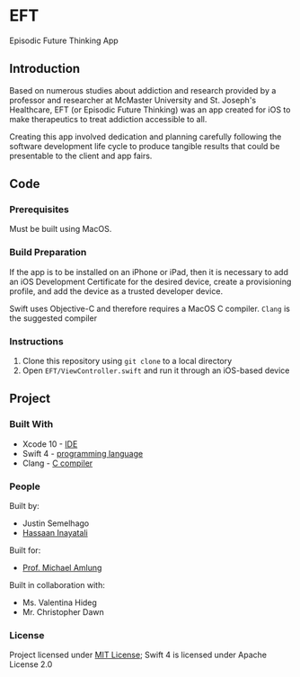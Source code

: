 # EFT
Episodic Future Thinking App

## Introduction

Based on numerous studies about addiction and research provided by a professor and researcher at McMaster University and St. Joseph's Healthcare, EFT (or Episodic Future Thinking) was an app created for iOS to make therapeutics to treat addiction accessible to all. 

Creating this app involved dedication and planning carefully following the software development life cycle to produce tangible results that could be presentable to the client and app fairs.

## Code

### Prerequisites

Must be built using MacOS.

### Build Preparation

If the app is to be installed on an iPhone or iPad, then it is necessary to add an iOS Development Certificate for the desired device, create a provisioning profile, and add the device as a trusted developer device.

Swift uses Objective-C and therefore requires a MacOS C compiler. `Clang` is the suggested compiler

### Instructions

1. Clone this repository using `git clone` to a local directory
2. Open `EFT/ViewController.swift` and run it through an iOS-based device

## Project

### Built With

* Xcode 10 - [IDE](https://developer.apple.com/xcode/)
* Swift 4 - [programming language](https://developer.apple.com/swift/) 
* Clang - [C compiler](https://clang.llvm.org/)

### People

Built by:
* Justin Semelhago
* [Hassaan Inayatali](https://ca.linkedin.com/in/hassaan-inayatali-92b8a818b)

Built for:
* [Prof. Michael Amlung](https://psychiatry.mcmaster.ca/directory/bio/Michael-Amlung)

Built in collaboration with:
* Ms. Valentina Hideg
* Mr. Christopher Dawn

### License

Project licensed under [MIT License](https://opensource.org/licenses/MIT); Swift 4 is licensed under Apache License 2.0
